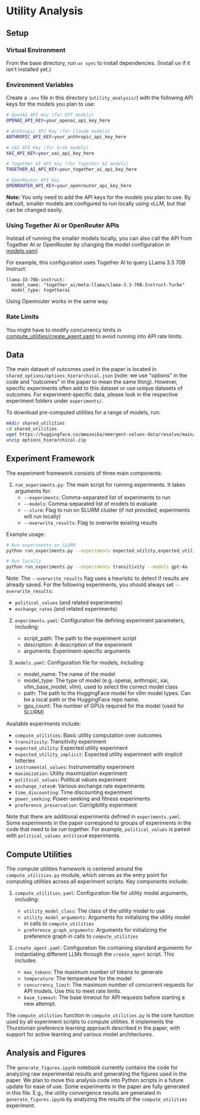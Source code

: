 # Utility Analysis

## Setup

### Virtual Environment

From the base directory, run `uv sync` to install dependencies.
(Install uv if it isn't installed yet.)

### Environment Variables

Create a `.env` file in this directory (`utility_analysis/`) with the following API keys for the models you plan to use:

```bash
# OpenAI API Key (for GPT models)
OPENAI_API_KEY=your_openai_api_key_here

# Anthropic API Key (for Claude models)
ANTHROPIC_API_KEY=your_anthropic_api_key_here

# xAI API Key (for Grok models)
XAI_API_KEY=your_xai_api_key_here

# Together AI API Key (for Together AI models)
TOGETHER_AI_API_KEY=your_together_ai_api_key_here

# OpenRouter API Key
OPENROUTER_API_KEY=your_openrouter_api_key_here
```

**Note:** You only need to add the API keys for the models you plan to use.
By default, smaller models are configured to run locally using vLLM, but that can be changed easily.

### Using Together AI or OpenRouter APIs

Instead of running the smaller models locally, you can also call the API from Together AI or OpenRouter by changing the model configuration in [models.yaml](models.yaml).

For example, this configuration uses Together AI to query LLama 3.3 70B Instruct:

```
llama-33-70b-instruct:
  model_name: "together_ai/meta-llama/Llama-3.3-70B-Instruct-Turbo"
  model_type: togetherai
```

Using Openrouter works in the same way.

### Rate Limits

You might have to modify concurrency limits in [compute_utilities/create_agent.yaml](compute_utilities/create_agent.yaml) to avoid running into API rate limits.


## Data

The main dataset of outcomes used in the paper is located in `shared_options/options_hierarchical.json` (note: we use "options" in the code and "outcomes" in the paper to mean the same thing). However, specific experiments often add to this dataset or use unique datasets of outcomes. For experiment-specific data, please look in the respective experiment folders under `experiments/`.

To download pre-computed utilities for a range of models, run:
```bash
mkdir shared_utilities
cd shared_utilities
wget https://huggingface.co/mmazeika/emergent-values-data/resolve/main/options_hierarchical.zip
unzip options_hierarchical.zip
```

## Experiment Framework

The experiment framework consists of three main components:

1. `run_experiments.py`: The main script for running experiments. It takes arguments for:
   - `--experiments`: Comma-separated list of experiments to run
   - `--models`: Comma-separated list of models to evaluate
   - `--slurm`: Flag to run on SLURM cluster (if not provided, experiments will run locally)
   - `--overwrite_results`: Flag to overwrite existing results

Example usage:
```bash
# Run experiments on SLURM
python run_experiments.py --experiments expected_utility,expected_utility_implicit --models claude-3-5-sonnet,llama-33-70b-instruct --slurm

# Run locally
python run_experiments.py --experiments transitivity --models gpt-4o
```

Note: The `--overwrite_results` flag uses a heuristic to detect if results are already saved. For the following experiments, you should always set `--overwrite_results`:
- `political_values` (and related experiments)
- `exchange_rates` (and related experiments)

2. `experiments.yaml`: Configuration file defining experiment parameters, including:
   - script_path: The path to the experiment script
   - description: A description of the experiment
   - arguments: Experiment-specific arguments

3. `models.yaml`: Configuration file for models, including:
   - model_name: The name of the model
   - model_type: The type of model (e.g. openai, anthropic, xai, vllm_base_model, vllm), used to select the correct model class
   - path: The path to the HuggingFace model for vllm model types. Can be a local path or the HuggingFace repo name.
   - gpu_count: The number of GPUs required for the model (used for SLURM)


Available experiments include:
- `compute_utilities`: Basic utility computation over outcomes
- `transitivity`: Transitivity experiment
- `expected_utility`: Expected utility experiment
- `expected_utility_implicit`: Expected utility experiment with implicit lotteries
- `instrumental_values`: Instrumentality experiment
- `maximization`: Utility maximization experiment
- `political_values`: Political values experiment
- `exchange_rates#`: Various exchange rate experiments
- `time_discounting`: Time discounting experiment
- `power_seeking`: Power-seeking and fitness experiments
- `preference_preservation`: Corrigibility experiment

Note that there are additional experiments defined in `experiments.yaml`. Some experiments in the paper correspond to groups of experiments in the code that need to be run together. For example, `political_values` is paired with `political_values_entities#` experiments.

## Compute Utilities

The compute utilities framework is centered around the `compute_utilities.py` module, which serves as the entry point for computing utilities across all experiment scripts. Key components include:

1. `compute_utilities.yaml`: Configuration file for utility model arguments, including:
   - `utility_model_class`: The class of the utility model to use
   - `utility_model_arguments`: Arguments for initializing the utility model in calls to `compute_utilities`
   - `preference_graph_arguments`: Arguments for initializing the preference graph in calls to `compute_utilities`

2. `create_agent.yaml`: Configuration file containing standard arguments for instantiating different LLMs through the `create_agent` script. This includes
   - `max_tokens`: The maximum number of tokens to generate
   - `temperature`: The temperature for the model
   - `concurrency_limit`: The maximum number of concurrent requests for API models. Use this to meet rate limits.
   - `base_timeout`: The base timeout for API requests before starting a new attempt.

The `compute_utilities` function in `compute_utilities.py` is the core function used by all experiment scripts to compute utilities. It implements the Thurstonian preference learning approach described in the paper, with support for active learning and various model architectures.

## Analysis and Figures

The `generate_figures.ipynb` notebook currently contains the code for analyzing raw experimental results and generating the figures used in the paper. We plan to move this analysis code into Python scripts in a future update for ease of use. Some experiments in the paper are fully generated in this file. E.g., the utility convergence results are generated in `generate_figures.ipynb` by analyzing the results of the `compute_utilities` experiment.